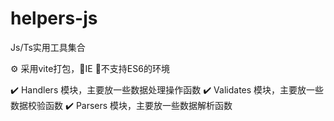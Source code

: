 # helpers-js
Js/Ts实用工具集合

⚙️ 采用vite打包，🚫IE 🚫不支持ES6的环境
 
✔️ Handlers 模块，主要放一些数据处理操作函数
✔️ Validates 模块，主要放一些数据校验函数
✔️ Parsers 模块，主要放一些数据解析函数